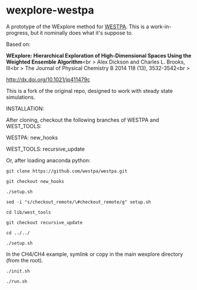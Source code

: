 # wexplore-westpa
A prototype of the WExplore method for [WESTPA](http://chong.chem.pitt.edu/WESTPA). This is a work-in-progress, 
but it nominally does what it's suppose to.

Based on:

**WExplore: Hierarchical Exploration of High-Dimensional Spaces Using the Weighted Ensemble Algorithm**<br \>
Alex Dickson and Charles L. Brooks, III<br \>
The Journal of Physical Chemistry B 2014 118 (13), 3532-3542<br \>

http://dx.doi.org/10.1021/jp411479c


This is a fork of the original repo, designed to work with steady state simulations.

INSTALLATION:

After cloning, checkout the following branches of WESTPA and WEST_TOOLS:

WESTPA: new_hooks

WEST_TOOLS: recursive_update

Or, after loading anaconda python:

`git clone https://github.com/westpa/westpa.git`

`git checkout new_hooks`

`./setup.sh`

`sed -i "s/checkout_remote/\#checkout_remote/g" setup.sh`

`cd lib/west_tools`

`git checkout recursive_update`

`cd ../../`

`./setup.sh`

In the CH4/CH4 example, symlink or copy in the main wexplore directory (from the root).

`./init.sh`

`./run.sh`
